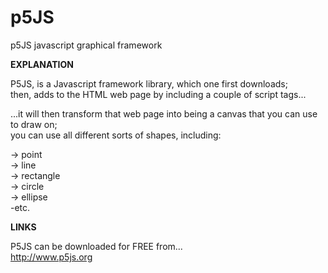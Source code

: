 # p5JS
p5JS javascript graphical framework  

**EXPLANATION**

P5JS, is a Javascript framework library, which one  first downloads;   
then, adds to the HTML web page by including a couple of script tags...
  <script language="javascript" src="libraries/p5.js"></script>  
  <script language="javascript" src="sketch.js"></script>  
...it will then transform that web page into being a canvas that you can use to draw on;  
you can use all different sorts of shapes, including:     

-> point  
-> line  
-> rectangle  
-> circle  
-> ellipse  
-etc.  

**LINKS**

P5JS can be downloaded for FREE from...  
http://www.p5js.org  


